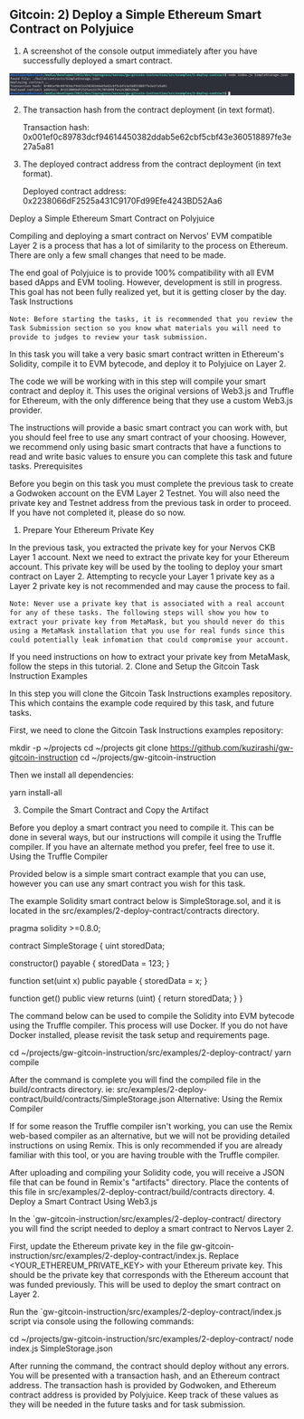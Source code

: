## Gitcoin: 2) Deploy a Simple Ethereum Smart Contract on Polyjuice

1) A screenshot of the console output immediately after you have successfully deployed a smart contract.

![](./deployed-contract.png)
    
2) The transaction hash from the contract deployment (in text format).

   Transaction hash: 0x001ef0c89783dcf94614450382ddab5e62cbf5cbf43e360518897fe3e27a5a81

3) The deployed contract address from the contract deployment (in text format).

   Deployed contract address: 0x2238066dF2525a431C9170Fd99Efe4243BD52Aa6







Deploy a Simple Ethereum Smart Contract on Polyjuice

Compiling and deploying a smart contract on Nervos' EVM compatible Layer 2 is a process that has a lot of similarity to the process on Ethereum. There are only a few small changes that need to be made.

The end goal of Polyjuice is to provide 100% compatibility with all EVM based dApps and EVM tooling. However, development is still in progress. This goal has not been fully realized yet, but it is getting closer by the day.
Task Instructions

    Note: Before starting the tasks, it is recommended that you review the Task Submission section so you know what materials you will need to provide to judges to review your task submission.

In this task you will take a very basic smart contract written in Ethereum's Solidity, compile it to EVM bytecode, and deploy it to Polyjuice on Layer 2.

The code we will be working with in this step will compile your smart contract and deploy it. This uses the original versions of Web3.js and Truffle for Ethereum, with the only difference being that they use a custom Web3.js provider.

The instructions will provide a basic smart contract you can work with, but you should feel free to use any smart contract of your choosing. However, we recommend only using basic smart contracts that have a functions to read and write basic values to ensure you can complete this task and future tasks.
Prerequisites

Before you begin on this task you must complete the previous task to create a Godwoken account on the EVM Layer 2 Testnet. You will also need the private key and Testnet address from the previous task in order to proceed. If you have not completed it, please do so now.
1. Prepare Your Ethereum Private Key

In the previous task, you extracted the private key for your Nervos CKB Layer 1 account. Next we need to extract the private key for your Ethereum account. This private key will be used by the tooling to deploy your smart contract on Layer 2. Attempting to recycle your Layer 1 private key as a Layer 2 private key is not recommended and may cause the process to fail.

    Note: Never use a private key that is associated with a real account for any of these tasks. The following steps will show you how to extract your private key from MetaMask, but you should never do this using a MetaMask installation that you use for real funds since this could potentially leak infomation that could compromise your account.

If you need instructions on how to extract your private key from MetaMask, follow the steps in this tutorial.
2. Clone and Setup the Gitcoin Task Instruction Examples

In this step you will clone the Gitcoin Task Instructions examples repository. This which contains the example code required by this task, and future tasks.

First, we need to clone the Gitcoin Task Instructions examples repository:

mkdir -p ~/projects
cd ~/projects
git clone https://github.com/kuzirashi/gw-gitcoin-instruction
cd ~/projects/gw-gitcoin-instruction

Then we install all dependencies:

yarn install-all

3. Compile the Smart Contract and Copy the Artifact

Before you deploy a smart contract you need to compile it. This can be done in several ways, but our instructions will compile it using the Truffle compiler. If you have an alternate method you prefer, feel free to use it.
Using the Truffle Compiler

Provided below is a simple smart contract example that you can use, however you can use any smart contract you wish for this task.

The example Solidity smart contract below is SimpleStorage.sol, and it is located in the src/examples/2-deploy-contract/contracts directory.

pragma solidity >=0.8.0;

contract SimpleStorage {
  uint storedData;

  constructor() payable {
    storedData = 123;
  }

  function set(uint x) public payable {
    storedData = x;
  }

  function get() public view returns (uint) {
    return storedData;
  }
}

The command below can be used to compile the Solidity into EVM bytecode using the Truffle compiler. This process will use Docker. If you do not have Docker installed, please revisit the task setup and requirements page.

cd ~/projects/gw-gitcoin-instruction/src/examples/2-deploy-contract/
yarn compile

After the command is complete you will find the compiled file in the build/contracts directory. ie: src/examples/2-deploy-contract/build/contracts/SimpleStorage.json
Alternative: Using the Remix Compiler

If for some reason the Truffle compiler isn't working, you can use the Remix web-based compiler as an alternative, but we will not be providing detailed instructions on using Remix. This is only recommended if you are already familiar with this tool, or you are having trouble with the Truffle compiler.

After uploading and compiling your Solidity code, you will receive a JSON file that can be found in Remix's "artifacts" directory. Place the contents of this file in src/examples/2-deploy-contract/build/contracts directory.
4. Deploy a Smart Contract Using Web3.js

In the `gw-gitcoin-instruction/src/examples/2-deploy-contract/ directory you will find the script needed to deploy a smart contract to Nervos Layer 2.

First, update the Ethereum private key in the file gw-gitcoin-instruction/src/examples/2-deploy-contract/index.js. Replace <YOUR_ETHEREUM_PRIVATE_KEY> with your Ethereum private key. This should be the private key that corresponds with the Ethereum account that was funded previously. This will be used to deploy the smart contract on Layer 2.

Run the `gw-gitcoin-instruction/src/examples/2-deploy-contract/index.js script via console using the following commands:

cd ~/projects/gw-gitcoin-instruction/src/examples/2-deploy-contract/
node index.js SimpleStorage.json

After running the command, the contract should deploy without any errors. You will be presented with a transaction hash, and an Ethereum contract address. The transaction hash is provided by Godwoken, and Ethereum contract address is provided by Polyjuice. Keep track of these values as they will be needed in the future tasks and for task submission.